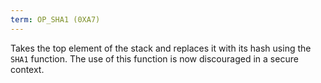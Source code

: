 ```yaml
---
term: OP_SHA1 (0XA7)
---
```


Takes the top element of the stack and replaces it with its hash using the `SHA1` function. The use of this function is now discouraged in a secure context.